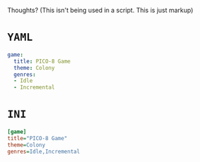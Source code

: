 Thoughts?
(This isn't being used in a script. This is just markup)
# `YAML`
```yml
game:
  title: PICO-8 Game
  theme: Colony
  genres:
  - Idle
  - Incremental
```
# `INI`
```ini
[game]
title="PICO-8 Game"
theme=Colony
genres=Idle,Incremental
```